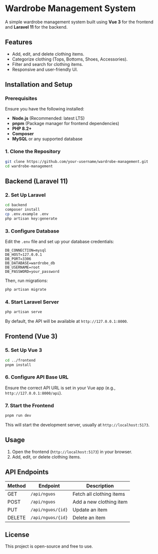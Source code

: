 # Wardrobe Management System

A simple wardrobe management system built using **Vue 3** for the frontend and **Laravel 11** for the backend.

## Features
- Add, edit, and delete clothing items.
- Categorize clothing (Tops, Bottoms, Shoes, Accessories).
- Filter and search for clothing items.
- Responsive and user-friendly UI.

## Installation and Setup

### Prerequisites
Ensure you have the following installed:
- **Node.js** (Recommended: latest LTS)
- **pnpm** (Package manager for frontend dependencies)
- **PHP 8.2+**
- **Composer**
- **MySQL** or any supported database

### 1. Clone the Repository
```sh
git clone https://github.com/your-username/wardrobe-management.git
cd wardrobe-management
```

## Backend (Laravel 11)
### 2. Set Up Laravel
```sh
cd backend
composer install
cp .env.example .env
php artisan key:generate
```

### 3. Configure Database
Edit the `.env` file and set up your database credentials:
```env
DB_CONNECTION=mysql
DB_HOST=127.0.0.1
DB_PORT=3306
DB_DATABASE=wardrobe_db
DB_USERNAME=root
DB_PASSWORD=your_password
```
Then, run migrations:
```sh
php artisan migrate
```

### 4. Start Laravel Server
```sh
php artisan serve
```
By default, the API will be available at `http://127.0.0.1:8000`.

## Frontend (Vue 3)
### 5. Set Up Vue 3
```sh
cd ../frontend
pnpm install
```

### 6. Configure API Base URL
Ensure the correct API URL is set in your Vue app (e.g., `http://127.0.0.1:8000/api`).

### 7. Start the Frontend
```sh
pnpm run dev
```
This will start the development server, usually at `http://localhost:5173`.

## Usage
1. Open the frontend (`http://localhost:5173`) in your browser.
2. Add, edit, or delete clothing items.

## API Endpoints
| Method | Endpoint         | Description          |
|--------|----------------|----------------------|
| GET    | `/api/nguos`    | Fetch all clothing items |
| POST   | `/api/nguos`    | Add a new clothing item |
| PUT    | `/api/nguos/{id}` | Update an item |
| DELETE | `/api/nguos/{id}` | Delete an item |

## License
This project is open-source and free to use.

